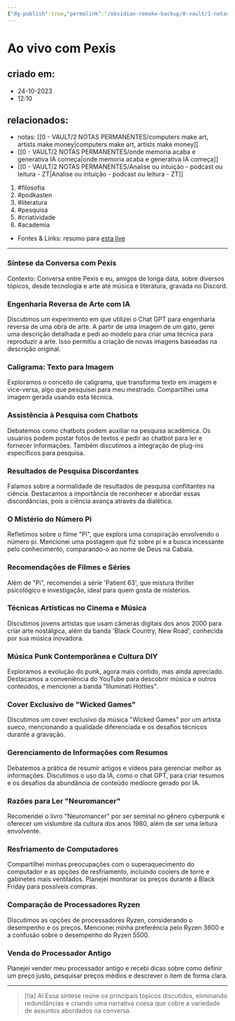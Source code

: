 ```yaml
---
{"dg-publish":true,"permalink":"/obsidian-remake-backup/0-vault/1-notas-literais/filosofia/ao-vivo-com-pexis/","tags":["filosofia","podkasten","literatura","pesquisa","criatividade","academia"],"dgHomeLink":true,"dgShowLocalGraph":true,"dgShowFileTree":true,"dgEnableSearch":true,"noteIcon":""}
---
```


# Ao vivo com Pexis

## criado em: 
- 24-10-2023
- 12:10
## relacionados:
- notas: [[0 - VAULT/2 NOTAS PERMANENTES/computers make art, artists make money\|computers make art, artists make money]]
- [[0 - VAULT/2 NOTAS PERMANENTES/onde memoria acaba e generativa IA começa\|onde memoria acaba e generativa IA começa]]
- [[0 - VAULT/2 NOTAS PERMANENTES/Analise ou intuição - podcast ou leitura - ZT\|Analise ou intuição - podcast ou leitura - ZT]]
1. #filosofia
2. #podkasten 
3. #literatura
4. #pesquisa
5. #criatividade
6. #academia
- Fontes & Links: resumo para [esta live](https://www.youtube.com/watch?v=weRRnLT7FYc)
---
### Síntese da Conversa com Pexis

Contexto: Conversa entre Pexis e eu, amigos de longa data, sobre diversos tópicos, desde tecnologia e arte até música e literatura, gravada no Discord.

### Engenharia Reversa de Arte com IA
Discutimos um experimento em que utilizei o Chat GPT para engenharia reversa de uma obra de arte. A partir de uma imagem de um gato, gerei uma descrição detalhada e pedi ao modelo para criar uma técnica para reproduzir a arte. Isso permitiu a criação de novas imagens baseadas na descrição original.

### Caligrama: Texto para Imagem
Exploramos o conceito de caligrama, que transforma texto em imagem e vice-versa, algo que pesquisei para meu mestrado. Compartilhei uma imagem gerada usando esta técnica.

### Assistência à Pesquisa com Chatbots
Debatemos como chatbots podem auxiliar na pesquisa acadêmica. Os usuários podem postar fotos de textos e pedir ao chatbot para ler e fornecer informações. Também discutimos a integração de plug-ins específicos para pesquisa.

### Resultados de Pesquisa Discordantes
Falamos sobre a normalidade de resultados de pesquisa conflitantes na ciência. Destacamos a importância de reconhecer e abordar essas discordâncias, pois a ciência avança através da dialética.

### O Mistério do Número Pi
Refletimos sobre o filme "Pi", que explora uma conspiração envolvendo o número pi. Mencionei uma postagem que fiz sobre pi e a busca incessante pelo conhecimento, comparando-o ao nome de Deus na Cabala.

### Recomendações de Filmes e Séries
Além de "Pi", recomendei a série 'Patient 63', que mistura thriller psicológico e investigação, ideal para quem gosta de mistérios.

### Técnicas Artísticas no Cinema e Música
Discutimos jovens artistas que usam câmeras digitais dos anos 2000 para criar arte nostálgica, além da banda 'Black Country, New Road', conhecida por sua música inovadora.

### Música Punk Contemporânea e Cultura DIY
Exploramos a evolução do punk, agora mais contido, mas ainda apreciado. Destacamos a conveniência do YouTube para descobrir música e outros conteúdos, e mencionei a banda "Illuminati Hotties".

### Cover Exclusivo de "Wicked Games"
Discutimos um cover exclusivo da música "Wicked Games" por um artista sueco, mencionando a qualidade diferenciada e os desafios técnicos durante a gravação.

### Gerenciamento de Informações com Resumos
Debatemos a prática de resumir artigos e vídeos para gerenciar melhor as informações. Discutimos o uso da IA, como o chat GPT, para criar resumos e os desafios da abundância de conteúdo medíocre gerado por IA.

### Razões para Ler "Neuromancer"
Recomendei o livro "Neuromancer" por ser seminal no gênero cyberpunk e oferecer um vislumbre da cultura dos anos 1980, além de ser uma leitura envolvente.

### Resfriamento de Computadores
Compartilhei minhas preocupações com o superaquecimento do computador e as opções de resfriamento, incluindo coolers de torre e gabinetes mais ventilados. Planejei monitorar os preços durante a Black Friday para possíveis compras.

### Comparação de Processadores Ryzen
Discutimos as opções de processadores Ryzen, considerando o desempenho e os preços. Mencionei minha preferência pelo Ryzen 3600 e a confusão sobre o desempenho do Ryzen 5500.

### Venda do Processador Antigo
Planejei vender meu processador antigo e recebi dicas sobre como definir um preço justo, pesquisar preços médios e descrever o item de forma clara.

---


> [!ia] AI
> Essa síntese reúne os principais tópicos discutidos, eliminando redundâncias e criando uma narrativa coesa que cobre a variedade de assuntos abordados na conversa.